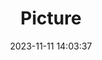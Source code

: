 ---
weight: 1
images:
- /images/edited/116.jpeg
title: Picture
date: 2023-11-11 14:03:37
tags:
- luminar
- work
---